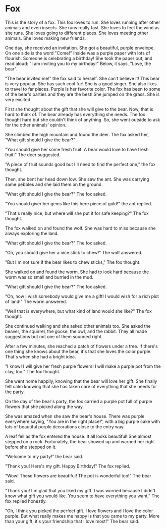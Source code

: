
# Fox

This is the story of a fox. This fox loves to run. She loves running after other animals and even insects. She runs really fast. She loves to feel the wind as she runs. She loves going to different places. She loves meeting other animals. She loves making new friends.

One day, she received an invitation. She got a beautiful, purple envelope. On one side is the word "Come!" Inside was a purple paper with lots of flourish. Someone is celebrating a birthday! She took the paper out, and read aloud: "I am inviting you to my birthday!" Below, it says, "Love, the bear".

"The bear invited me!" the fox said to herself. She can't believe it! This bear is very popular. She has such cool fur! She is a good singer. She also likes to travel to far places. Purple is her favorite color. The fox has been to some of the bear's parties and they are the best! She jumped on the grass. She is very excited.

First she thought about the gift that she will give to the bear. Now, that is hard to think of. The bear already has everything she needs. The fox thought hard but she couldn't think of anything. So, she went outside to ask for the other animals' opinion.

She climbed the high mountain and found the deer. The fox asked her, "What gift should I give the bear?"

"You should give her some fresh fruit. A bear would love to have fresh fruit!" The deer suggested.

"A piece of fruit sounds good but I'll need to find the perfect one," the fox thought.

Then, she bent her head down low. She saw the ant. She was carrying some pebbles and she laid them on the ground.

"What gift should I give the bear?" The fox asked.

"You should giver her gems like this here piece of gold!" the ant replied.

"That's really nice, but where will she put it for safe keeping?" The fox thought.

The fox walked on and found the wolf. She was hard to miss because she always exploring the land.

"What gift should I give the bear?" The fox asked.

"Oh, you should give her a nice stick to chew!" The wolf answered.

"But I'm not sure if the bear likes to chew sticks," The fox thought.

She walked on and found the worm. She had to look hard because the worm was so small and burried in the mud.

"What gift should I give the bear?" The fox asked.

"Oh, how I wish somebody would give me a gift! I would wish for a rich plot of land!" The worm answered.

"Well that is everywhere, but what kind of land would she like?" The fox thought.

She continued walking and she asked other animals too. She asked the beaver, the squirrel, the goose, the owl, and the rabbit. They all made suggestions but not one of them sounded right.

After a few minutes, she reached a patch of flowers under a tree. If there's one thing she knows about the bear, it's that she loves the color purple. That's when she had a bright idea.

"I know! I will give her fresh purple flowers! I will make a purple pot from the clay, too." The fox thought.

She went home happily, knowing that the bear will love her gift. She finally felt calm knowing that she has taken care of everything that she needs for the party.

On the day of the bear's party, the fox carried a purple pot full of purple flowers that she picked along the way.

She was amazed when she saw the bear's house. There was purple everywhere saying, "You are in the right place!", with a big purple cake with lots of beautiful purple decorations close to the entry way.

A leaf fell as the fox entered the house. It all looks beautiful! She almost stepped on a rock. Fortunately, the bear showed up and warned her right before she stepped on it.

"Welcome to my party!" the bear said.

"Thank you! Here's my gift. Happy Birthday!" The fox replied.

"Wow! These flowers are beautiful! The pot is wonderful too!" The bear said.

"Thank you! I'm glad that you liked my gift. I was worried because I didn't know what gift you would like. You seem to have everything you want," The fox replied honestly.

"Oh, I think you picked the perfect gift. I love flowers and I love the color purple. But what really makes me happy is that you came to my party. More than your gift, it's your friendship that I love most!" The bear said.
